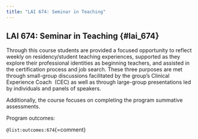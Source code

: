 ```yaml
---
title: "LAI 674: Seminar in Teaching"
---
```


## LAI 674: Seminar in Teaching {#lai_674}

Through this course students are provided a focused opportunity to reflect 
weekly on residency/student teaching experiences, supported as they explore 
their professional identities as beginning teachers, and assisted in the 
certification process and job search. These three purposes are met through 
small-group discussions facilitated by the group’s Clinical Experience Coach 
(CEC) as well as through large-group presentations led by individuals and 
panels of speakers.

Additionally, the course focuses on completing the program summative assessments.

Program outcomes:

` @list:outcomes:674 `{=comment}




